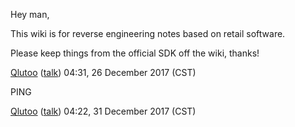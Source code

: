 Hey man,

This wiki is for reverse engineering notes based on retail software.

Please keep things from the official SDK off the wiki, thanks\!

[Qlutoo](User:Qlutoo "wikilink")
([talk](User%20talk:Qlutoo.md "wikilink")) 04:31, 26 December 2017 (CST)

PING

[Qlutoo](User:Qlutoo "wikilink")
([talk](User%20talk:Qlutoo.md "wikilink")) 04:22, 31 December 2017 (CST)
